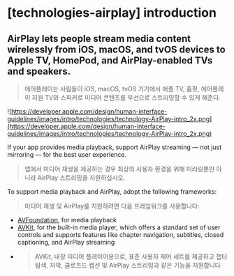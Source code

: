 # **[technologies-airplay] introduction**

## AirPlay lets people stream media content wirelessly from iOS, macOS, and tvOS devices to Apple TV, HomePod, and AirPlay-enabled TVs and speakers.
> 에어플레이는 사람들이 iOS, macOS, tvOS 기기에서 애플 TV, 홈팟, 에어플레이 지원 TV와 스피커로 미디어 콘텐츠를 무선으로 스트리밍할 수 있게 해준다.
>




![https://developer.apple.com/design/human-interface-guidelines/images/intro/technologies/technology-AirPlay-intro_2x.png](https://developer.apple.com/design/human-interface-guidelines/images/intro/technologies/technology-AirPlay-intro_2x.png)

If your app provides media playback, support AirPlay streaming — not just mirroring — for the best user experience.
> 앱에서 미디어 재생을 제공하는 경우 최상의 사용자 환경을 위해 미러링뿐만 아니라 AirPlay 스트리밍을 지원하십시오.
>




To support media playback and AirPlay, adopt the following frameworks:
> 미디어 재생 및 AirPlay를 지원하려면 다음 프레임워크를 사용합니다:
>




- [AVFoundation](https://developer.apple.com/documentation/avfoundation), for media playback
- [AVKit](https://developer.apple.com/documentation/avkit), for the built-in media player, which offers a standard set of user controls and supports features like chapter navigation, subtitles, closed captioning, and AirPlay streaming
- >  AVKit, 내장 미디어 플레이어용으로, 표준 사용자 제어 세트를 제공하고 챕터 탐색, 자막, 클로즈드 캡션 및 AirPlay 스트리밍과 같은 기능을 지원합니다


